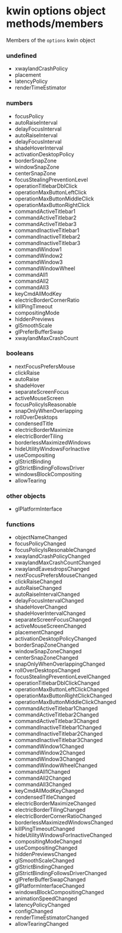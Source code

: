 # kwin options object methods/members
Members of the `options` kwin object

### undefined
*  xwaylandCrashPolicy
*  placement
*  latencyPolicy
*  renderTimeEstimator

### numbers
*  focusPolicy
*  autoRaiseInterval
*  delayFocusInterval
*  autoRaiseInterval
*  delayFocusInterval
*  shadeHoverInterval
*  activationDesktopPolicy
*  borderSnapZone
*  windowSnapZone
*  centerSnapZone
*  focusStealingPreventionLevel
*  operationTitlebarDblClick
*  operationMaxButtonLeftClick
*  operationMaxButtonMiddleClick
*  operationMaxButtonRightClick
*  commandActiveTitlebar1
*  commandActiveTitlebar2
*  commandActiveTitlebar3
*  commandInactiveTitlebar1
*  commandInactiveTitlebar2
*  commandInactiveTitlebar3
*  commandWindow1
*  commandWindow2
*  commandWindow3
*  commandWindowWheel
*  commandAll1
*  commandAll2
*  commandAll3
*  keyCmdAllModKey
*  electricBorderCornerRatio
*  killPingTimeout
*  compositingMode
*  hiddenPreviews
*  glSmoothScale
*  glPreferBufferSwap
*  xwaylandMaxCrashCount

### booleans
*  nextFocusPrefersMouse
*  clickRaise
*  autoRaise
*  shadeHover
*  separateScreenFocus
*  activeMouseScreen
*  focusPolicyIsReasonable
*  snapOnlyWhenOverlapping
*  rollOverDesktops
*  condensedTitle
*  electricBorderMaximize
*  electricBorderTiling
*  borderlessMaximizedWindows
*  hideUtilityWindowsForInactive
*  useCompositing
*  glStrictBinding
*  glStrictBindingFollowsDriver
*  windowsBlockCompositing
*  allowTearing

### other objects
*  glPlatformInterface

### functions
*  objectNameChanged
*  focusPolicyChanged
*  focusPolicyIsResonableChanged
*  xwaylandCrashPolicyChanged
*  xwaylandMaxCrashCountChanged
*  xwaylandEavesdropsChanged
*  nextFocusPrefersMouseChanged
*  clickRaiseChanged
*  autoRaiseChanged
*  autoRaiseIntervalChanged
*  delayFocusIntervalChanged
*  shadeHoverChanged
*  shadeHoverIntervalChanged
*  separateScreenFocusChanged
*  activeMouseScreenChanged
*  placementChanged
*  activationDesktopPolicyChanged
*  borderSnapZoneChanged
*  windowSnapZoneChanged
*  centerSnapZoneChanged
*  snapOnlyWhenOverlappingChanged
*  rollOverDesktopsChanged
*  focusStealingPreventionLevelChanged
*  operationTitlebarDblClickChanged
*  operationMaxButtonLeftClickChanged
*  operationMaxButtonRightClickChanged
*  operationMaxButtonMiddleClickChanged
*  commandActiveTitlebar1Changed
*  commandActiveTitlebar2Changed
*  commandActiveTitlebar3Changed
*  commandInactiveTitlebar1Changed
*  commandInactiveTitlebar2Changed
*  commandInactiveTitlebar3Changed
*  commandWindow1Changed
*  commandWindow2Changed
*  commandWindow3Changed
*  commandWindowWheelChanged
*  commandAll1Changed
*  commandAll2Changed
*  commandAll3Changed
*  keyCmdAllModKeyChanged
*  condensedTitleChanged
*  electricBorderMaximizeChanged
*  electricBorderTilingChanged
*  electricBorderCornerRatioChanged
*  borderlessMaximizedWindowsChanged
*  killPingTimeoutChanged
*  hideUtilityWindowsForInactiveChanged
*  compositingModeChanged
*  useCompositingChanged
*  hiddenPreviewsChanged
*  glSmoothScaleChanged
*  glStrictBindingChanged
*  glStrictBindingFollowsDriverChanged
*  glPreferBufferSwapChanged
*  glPlatformInterfaceChanged
*  windowsBlockCompositingChanged
*  animationSpeedChanged
*  latencyPolicyChanged
*  configChanged
*  renderTimeEstimatorChanged
*  allowTearingChanged
